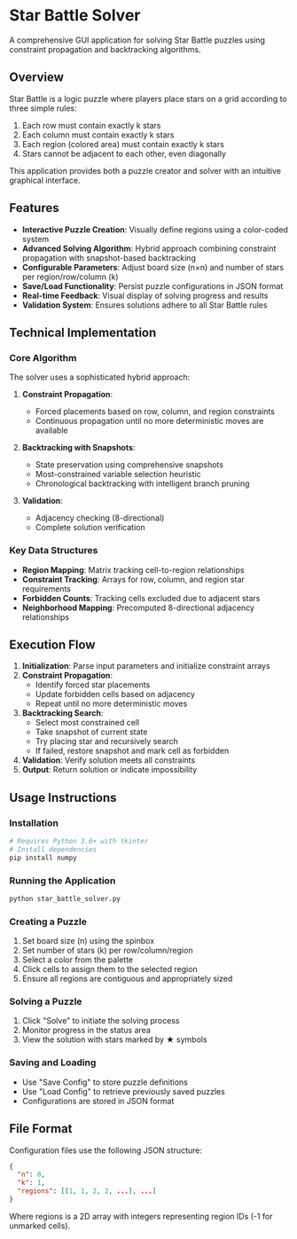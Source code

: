 # Star Battle Solver

A comprehensive GUI application for solving Star Battle puzzles using constraint propagation and backtracking algorithms.

## Overview

Star Battle is a logic puzzle where players place stars on a grid according to three simple rules:
1. Each row must contain exactly k stars
2. Each column must contain exactly k stars  
3. Each region (colored area) must contain exactly k stars
4. Stars cannot be adjacent to each other, even diagonally

This application provides both a puzzle creator and solver with an intuitive graphical interface.

## Features

- **Interactive Puzzle Creation**: Visually define regions using a color-coded system
- **Advanced Solving Algorithm**: Hybrid approach combining constraint propagation with snapshot-based backtracking
- **Configurable Parameters**: Adjust board size (n×n) and number of stars per region/row/column (k)
- **Save/Load Functionality**: Persist puzzle configurations in JSON format
- **Real-time Feedback**: Visual display of solving progress and results
- **Validation System**: Ensures solutions adhere to all Star Battle rules

## Technical Implementation

### Core Algorithm

The solver uses a sophisticated hybrid approach:

1. **Constraint Propagation**: 
   - Forced placements based on row, column, and region constraints
   - Continuous propagation until no more deterministic moves are available

2. **Backtracking with Snapshots**:
   - State preservation using comprehensive snapshots
   - Most-constrained variable selection heuristic
   - Chronological backtracking with intelligent branch pruning

3. **Validation**:
   - Adjacency checking (8-directional)
   - Complete solution verification

### Key Data Structures

- **Region Mapping**: Matrix tracking cell-to-region relationships
- **Constraint Tracking**: Arrays for row, column, and region star requirements
- **Forbidden Counts**: Tracking cells excluded due to adjacent stars
- **Neighborhood Mapping**: Precomputed 8-directional adjacency relationships

## Execution Flow

1. **Initialization**: Parse input parameters and initialize constraint arrays
2. **Constraint Propagation**: 
   - Identify forced star placements
   - Update forbidden cells based on adjacency
   - Repeat until no more deterministic moves
3. **Backtracking Search**:
   - Select most constrained cell
   - Take snapshot of current state
   - Try placing star and recursively search
   - If failed, restore snapshot and mark cell as forbidden
4. **Validation**: Verify solution meets all constraints
5. **Output**: Return solution or indicate impossibility

## Usage Instructions

### Installation

```bash
# Requires Python 3.6+ with tkinter
# Install dependencies
pip install numpy
```

### Running the Application

```bash
python star_battle_solver.py
```

### Creating a Puzzle

1. Set board size (n) using the spinbox
2. Set number of stars (k) per row/column/region
3. Select a color from the palette
4. Click cells to assign them to the selected region
5. Ensure all regions are contiguous and appropriately sized

### Solving a Puzzle

1. Click "Solve" to initiate the solving process
2. Monitor progress in the status area
3. View the solution with stars marked by ★ symbols

### Saving and Loading

- Use "Save Config" to store puzzle definitions
- Use "Load Config" to retrieve previously saved puzzles
- Configurations are stored in JSON format

## File Format

Configuration files use the following JSON structure:
```json
{
  "n": 8,
  "k": 1,
  "regions": [[1, 1, 2, 2, ...], ...]
}
```

Where regions is a 2D array with integers representing region IDs (-1 for unmarked cells).


